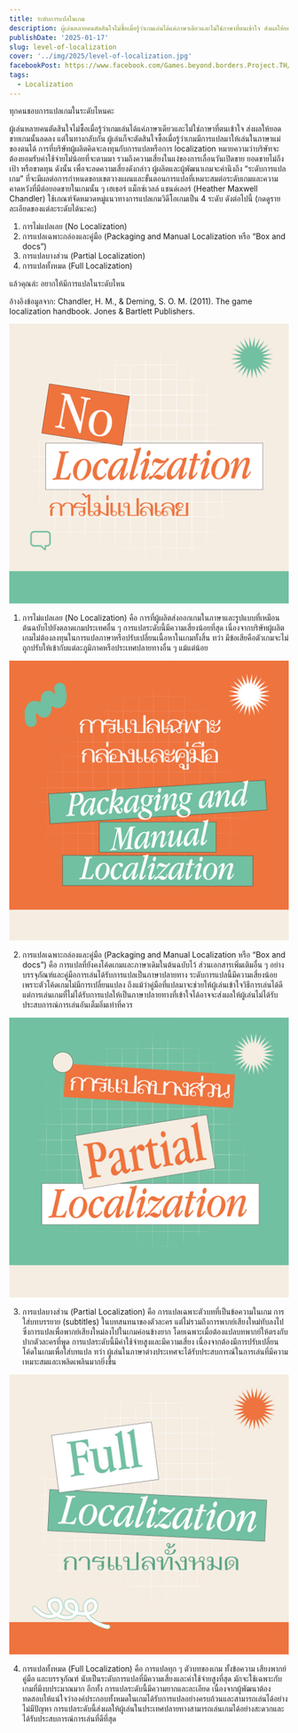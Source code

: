 ```yaml
---
title: ระดับการแปลในเกม
description: ผู้เล่นหลายคนตัดสินใจไม่ซื้อเมื่อรู้ว่าเกมเล่นได้แค่ภาษาเดียวและไม่ใช่ภาษาที่ตนเข้าใจ ส่งผลให้ยอดขายเกมนั้นลดลง แต่ในทางกลับกัน ผู้เล่นก็จะตัดสินใจซื้อเมื่อรู้ว่าเกมมีการแปลมาให้เล่นในภาษาแม่ของตนได้
publishDate: '2025-01-17'
slug: level-of-localization
cover: '../img/2025/level-of-localization.jpg'
facebookPost: https://www.facebook.com/Games.beyond.borders.Project.TH/posts/pfbid028gt5Apwtk9QRjG7E2trBuHhewyKu6DpjFP9irVFUkGySQun39JyNHDgTzv5Z588Yl
tags:
  - Localization
---
```


ทุกคนชอบการแปลเกมในระดับไหนคะ

ผู้เล่นหลายคนตัดสินใจไม่ซื้อเมื่อรู้ว่าเกมเล่นได้แค่ภาษาเดียวและไม่ใช่ภาษาที่ตนเข้าใจ ส่งผลให้ยอดขายเกมนั้นลดลง แต่ในทางกลับกัน ผู้เล่นก็จะตัดสินใจซื้อเมื่อรู้ว่าเกมมีการแปลมาให้เล่นในภาษาแม่ของตนได้
การที่บริษัทผู้ผลิตคิดจะลงทุนกับการแปลหรือการ localization หมายความว่าบริษัทจะต้องยอมรับค่าใช้จ่ายไม่น้อยที่จะตามมา รวมถึงความเสี่ยงในแง่ของการเลื่อนวันเปิดขาย ยอดขายไม่ถึงเป้า หรือขาดทุน ดังนั้น เพื่อจะลดความเสี่ยงดังกล่าว ผู้ผลิตและผู้พัฒนาเกมจะคำนึงถึง “ระดับการแปลเกม” ที่จะมีผลต่อการกำหนดขอบเขตวางแผนและขั้นตอนการแปลที่เหมาะสมต่อระดับเกมและความคาดหวังที่มีต่อยอดขายในเกมนั้น ๆ เฮเธอร์ แม็กซ์เวลล์ แชนด์เลอร์ (Heather Maxwell Chandler) ใช้เกณฑ์จัดหมวดหมู่แนวทางการแปลเกมวิดีโอเกมเป็น 4 ระดับ ดังต่อไปนี้ (กดดูรายละเอียดของแต่ละระดับได้นะคะ)

1. การไม่แปลเลย (No Localization) 
2. การแปลเฉพาะกล่องและคู่มือ (Packaging and Manual Localization หรือ “Box and docs”)
3. การแปลบางส่วน (Partial Localization)
4. การแปลทั้งหมด (Full Localization)

แล้วคุณล่ะ อยากให้มีการแปลในระดับไหน

อ้างอิงข้อมูลจาก: Chandler, H. M., & Deming, S. O. M. (2011). The game localization handbook. Jones & Bartlett Publishers.


![No Localization](../img/2025/no-localization.jpg)

1. การไม่แปลเลย (No Localization) คือ การที่ผู้ผลิตส่งออกเกมในภาษาและรูปแบบที่เหมือนต้นฉบับไปยังตลาดเกมประเทศอื่น ๆ การแปลระดับนี้มีความเสี่ยงน้อยที่สุด เนื่องจากบริษัทผู้ผลิตเกมไม่ต้องลงทุนในการแปลภาษาหรือปรับเปลี่ยนเนื้อหาในเกมทั้งสิ้น ทว่า มีข้อเสียคือตัวเกมจะไม่ถูกปรับให้เข้ากับแต่ละภูมิภาคหรือประเทศปลายทางอื่น ๆ แม้แต่น้อย


![Packaging and Manual Localization](../img/2025/box-and-docs.jpg)

2. การแปลเฉพาะกล่องและคู่มือ (Packaging and Manual Localization หรือ “Box and docs”) คือ การแปลที่ยังคงโค้ดเกมและภาษาเดิมในต้นฉบับไว้ ส่วนเอกสารเพิ่มเติมอื่น ๆ อย่างบรรจุภัณฑ์และคู่มือการเล่นได้รับการแปลเป็นภาษาปลายทาง ระดับการแปลนี้มีความเสี่ยงน้อย เพราะตัวโค้ดเกมไม่มีการเปลี่ยนแปลง ถึงแม้ว่าคู่มือที่แปลมาจะช่วยให้ผู้เล่นเข้าใจวิธีการเล่นได้ดี แต่การเล่นเกมที่ไม่ได้รับการแปลให้เป็นภาษาปลายทางที่เข้าใจได้อาจจะส่งผลให้ผู้เล่นไม่ได้รับประสบการณ์การเล่นอันเต็มอิ่มเท่าที่ควร


![Partial Localization](../img/2025/partial-localization.jpg)

3. การแปลบางส่วน (Partial Localization) คือ การแปลเฉพาะตัวบทที่เป็นข้อความในเกม การใส่บทบรรยาย (subtitles) ในบทสนทนาของตัวละคร แต่ไม่รวมถึงการพากย์เสียงใหม่ทับลงไป ซึ่งการแปลเพื่อพากย์เสียงใหม่ลงไปในเกมค่อนข้างยาก โดยเฉพาะเมื่อต้องแปลบทพากย์ให้ตรงกับปากตัวละครที่พูด การแปลระดับนี้มีค่าใช้จ่ายสูงและมีความเสี่ยง เนื่องจากต้องมีการปรับเปลี่ยนโค้ดในเกมเพื่อใส่บทแปล ทว่า ผู้เล่นในภาษาต่างประเทศจะได้รับประสบการณ์ในการเล่นที่มีความเหมาะสมและเพลิดเพลินมากยิ่งขึ้น


![Full Localization](../img/2025/full-ocalization.jpg)

4. การแปลทั้งหมด (Full Localization) คือ การแปลทุก ๆ ตัวบทของเกม ทั้งข้อความ เสียงพากย์ คู่มือ และบรรจุภัณฑ์ นับเป็นระดับการแปลที่มีความเสี่ยงและค่าใช้จ่ายสูงที่สุด มักจะใช้เฉพาะกับเกมที่มีงบประมาณมาก อีกทั้ง การแปลระดับนี้มีความยากและละเอียด เนื่องจากผู้พัฒนาต้องทดสอบให้แน่ใจว่าองค์ประกอบทั้งหมดในเกมได้รับการแปลอย่างครบถ้วนและสามารถเล่นได้อย่างไม่มีปัญหา การแปลระดับนี้ส่งผลให้ผู้เล่นในประเทศปลายทางสามารถเล่นเกมได้อย่างสะดวกและได้รับประสบการณ์การเล่นที่ดีที่สุด

